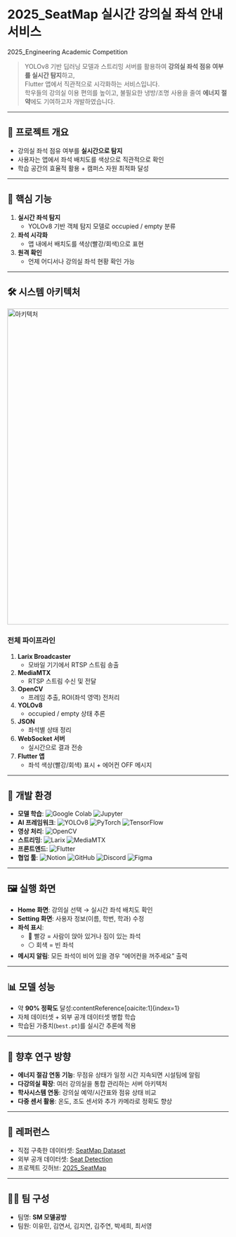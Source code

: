 # 2025_SeatMap 실시간 강의실 좌석 안내 서비스
2025_Engineering Academic Competition

> YOLOv8 기반 딥러닝 모델과 스트리밍 서버를 활용하여 **강의실 좌석 점유 여부를 실시간 탐지**하고,  
> Flutter 앱에서 직관적으로 시각화하는 서비스입니다.  
> 학우들의 강의실 이용 편의를 높이고, 불필요한 냉방/조명 사용을 줄여 **에너지 절약**에도 기여하고자 개발하였습니다.

---

## 🚀 프로젝트 개요
- 강의실 좌석 점유 여부를 **실시간으로 탐지**  
- 사용자는 앱에서 좌석 배치도를 색상으로 직관적으로 확인    
- 학습 공간의 효율적 활용 + 캠퍼스 자원 최적화 달성  

---

## 🔑 핵심 기능
1. **실시간 좌석 탐지**  
   - YOLOv8 기반 객체 탐지 모델로 occupied / empty 분류  
2. **좌석 시각화**  
   - 앱 내에서 배치도를 색상(빨강/회색)으로 표현  
3. **원격 확인**  
   - 언제 어디서나 강의실 좌석 현황 확인 가능  

---

## 🛠️ 시스템 아키텍처
<img width="1280" height="720" alt="아키텍처" src="https://github.com/user-attachments/assets/2c5af9ab-407c-4a06-ac6c-e26443a75416" />


### 전체 파이프라인
1. **Larix Broadcaster**  
   - 모바일 기기에서 RTSP 스트림 송출  
2. **MediaMTX**  
   - RTSP 스트림 수신 및 전달  
3. **OpenCV**  
   - 프레임 추출, ROI(좌석 영역) 전처리  
4. **YOLOv8**  
   - occupied / empty 상태 추론  
5. **JSON**  
   - 좌석별 상태 정리  
6. **WebSocket 서버**  
   - 실시간으로 결과 전송  
7. **Flutter 앱**  
   - 좌석 색상(빨강/회색) 표시 + 에어컨 OFF 메시지  

---

## 📂 개발 환경
- **모델 학습**: ![Google Colab](https://img.shields.io/badge/Google%20Colab-F9AB00?style=for-the-badge&logo=googlecolab&logoColor=white) ![Jupyter](https://img.shields.io/badge/Jupyter-F37626?style=for-the-badge&logo=jupyter&logoColor=white) 
- **AI 프레임워크**: ![YOLOv8](https://img.shields.io/badge/YOLOv8-00FFFF?style=for-the-badge&logoColor=black) ![PyTorch](https://img.shields.io/badge/PyTorch-%23EE4C2C.svg?style=for-the-badge&logo=PyTorch&logoColor=white) ![TensorFlow](https://img.shields.io/badge/TensorFlow-%23FF6F00.svg?style=for-the-badge&logo=TensorFlow&logoColor=white)  
- **영상 처리**: ![OpenCV](https://img.shields.io/badge/OpenCV-5C3EE8?style=for-the-badge&logo=opencv&logoColor=white)  
- **스트리밍**: ![Larix](https://img.shields.io/badge/Larix%20Broadcaster-FF4500?style=for-the-badge) ![MediaMTX](https://img.shields.io/badge/MediaMTX-228B22?style=for-the-badge)  
- **프론트엔드**: ![Flutter](https://img.shields.io/badge/Flutter-02569B?style=for-the-badge&logo=flutter&logoColor=white)
- **협업 툴**: ![Notion](https://img.shields.io/badge/Notion-000000?style=for-the-badge&logo=notion&logoColor=white) ![GitHub](https://img.shields.io/badge/github-%23121011.svg?style=for-the-badge&logo=github&logoColor=white) ![Discord](https://img.shields.io/badge/Discord-%235865F2.svg?style=for-the-badge&logo=discord&logoColor=white) ![Figma](https://img.shields.io/badge/figma-%23F24E1E.svg?style=for-the-badge&logo=figma&logoColor=white) 

---

## 🖼️ 실행 화면
- **Home 화면**: 강의실 선택 → 실시간 좌석 배치도 확인  
- **Setting 화면**: 사용자 정보(이름, 학번, 학과) 수정  
- **좌석 표시**:  
  - 🔴 빨강 = 사람이 앉아 있거나 짐이 있는 좌석  
  - ⚪ 회색 = 빈 좌석  
- **메시지 알림**: 모든 좌석이 비어 있을 경우 “에어컨을 꺼주세요” 출력  

---

## 📊 모델 성능
- 약 **90% 정확도** 달성:contentReference[oaicite:1]{index=1}  
- 자체 데이터셋 + 외부 공개 데이터셋 병합 학습  
- 학습된 가중치(`best.pt`)를 실시간 추론에 적용  

---

## 🔮 향후 연구 방향
- **에너지 절감 연동 기능**: 무점유 상태가 일정 시간 지속되면 시설팀에 알림  
- **다강의실 확장**: 여러 강의실을 통합 관리하는 서버 아키텍처  
- **학사시스템 연동**: 강의실 예약/시간표와 점유 상태 비교  
- **다중 센서 활용**: 온도, 조도 센서와 추가 카메라로 정확도 향상  

---

## 📌 레퍼런스
- 직접 구축한 데이터셋: [SeatMap Dataset](https://universe.roboflow.com/lyeonsl/seatmap-eeyuj)  
- 외부 공개 데이터셋: [Seat Detection](https://universe.roboflow.com/seat-detection/seat-detection-2zzxf)  
- 프로젝트 깃허브: [2025_SeatMap](https://github.com/YUM1yum/2025_SeatMap)  

---

## 👨‍💻 팀 구성
- 팀명: **SM 모델공방**  
- 팀원: 이유민, 김연서, 김지연, 김주연, 박세희, 최서영
